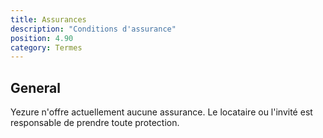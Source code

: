 ```yaml
---
title: Assurances
description: "Conditions d'assurance"
position: 4.90
category: Termes
---
```


## General
Yezure n'offre actuellement aucune assurance. Le locataire ou l'invité est responsable de prendre toute protection.